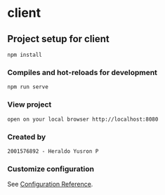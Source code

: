 # client

## Project setup for client
```
npm install
```

### Compiles and hot-reloads for development
```
npm run serve
```

### View project
```
open on your local browser http://localhost:8080
```

### Created by
```
2001576892 - Heraldo Yusron P
```

### Customize configuration
See [Configuration Reference](https://cli.vuejs.org/config/).
